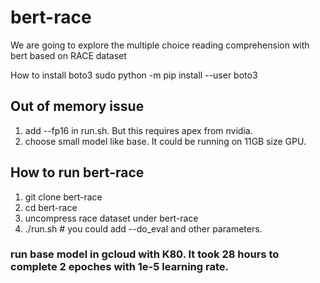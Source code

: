 # bert-race
We are going to explore the multiple choice reading comprehension with bert based on RACE dataset

How to install boto3 
sudo python -m pip install --user boto3
## Out of memory issue
1) add --fp16 in run.sh. But this requires apex from nvidia. 
2) choose small model like base. It could be running on 11GB size GPU.

## How to run bert-race
1) git clone bert-race
2) cd bert-race
3) uncompress race dataset under bert-race  
4) ./run.sh   # you could add --do_eval and other parameters.

### run base model in gcloud with K80. It took 28 hours to complete 2 epoches with 1e-5 learning rate.


